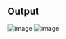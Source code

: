 ## **Output**
![image](https://user-images.githubusercontent.com/75306261/202651991-18427fb6-8450-408d-91bb-49b48cc889e4.png)
![image](https://user-images.githubusercontent.com/75306261/202652002-fedb512f-a261-4609-99ef-ee5467d2e89e.png)

